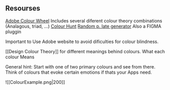 ## Resourses

[Adobe Colour Wheel](https://color.adobe.com/create/color-wheel) Includes several diferent colour theory combinations (Analagous, triad, ...)
[Colour Hunt](https://colorhunt.co/)
[Random p. late generator](https://coolors.co/bad1cd-f2d1c9-e086d3-8332ac-462749)   Also a FIGMA pluggin

Important to Use Adobe website to avoid dificulties for colour blindness. 


[[Design  Colour Theory]] for different meanings behind colours.  What each colour Means

General hint:  Start with one of two primary colours and see from there.
Think of colours that evoke certain emotions if thats your Apps need.

![[ColourExample.png|200]]
